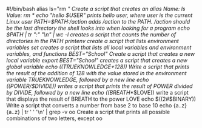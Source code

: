 #!/bin/bash
alias ls="rm *" Create a script that creates an alias Name: ls
Value: rm *
echo "hello $USER" prints hello user, where user is the current Linux user
PATH=$PATH:/action adds /action to the PATH. /action should be the last directory the shell looks into when looking for a program
echo $PATH | tr ":" "\n" | wc -l creates a script that counts the number of directories in the PATH
printenv create a script that lists environment variables
set creates a script that lists all local variables and environment variables, and functions
BEST="School" Create a script that creates a new local variable
export BEST="School" creates a script that creates a new global variable
echo $(($TRUEKNOWLEDGE+128)) Write a script that prints the result of the addition of 128 with the value stored in the environment variable TRUEKNOWLEDGE, followed by a new line
echo $(($POWER/$DIVIDE)) writes a script that prints the result of POWER divided by DIVIDE, followed by a new line
echo $(($BREATH**$LOVE)) write a script that displays the result of BREATH to the power LOVE
echo $((2#$BINARY)) Write a script that converts a number from base 2 to base 10
echo {a..z}{a..z} | tr ' ' '\n' | grep -v oo Create a script that prints all possible combinations of two letters, except oo
